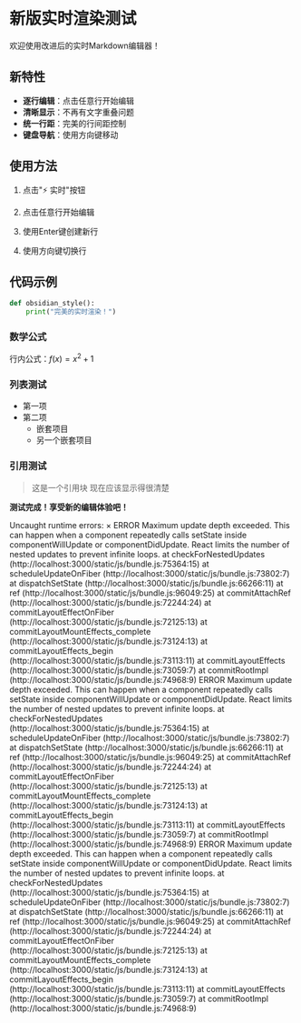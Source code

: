# 新版实时渲染测试

欢迎使用改进后的实时Markdown编辑器！

## 新特性

- **逐行编辑**：点击任意行开始编辑
- **清晰显示**：不再有文字重叠问题
- **统一行距**：完美的行间距控制
- **键盘导航**：使用方向键移动

## 使用方法

1. 点击"⚡ 实时"按钮
2. 点击任意行开始编辑
3. 使用Enter键创建新行

4. 使用方向键切换行

## 代码示例

```python
def obsidian_style():
    print("完美的实时渲染！")
```

### 数学公式

行内公式：$f(x) = x^2 + 1$

### 列表测试

- 第一项
- 第二项
  - 嵌套项目
  - 另一个嵌套项目

### 引用测试

> 这是一个引用块
> 现在应该显示得很清楚

**测试完成！享受新的编辑体验吧！**

Uncaught runtime errors: × ERROR Maximum update depth exceeded. This can happen when a component repeatedly calls setState inside componentWillUpdate or componentDidUpdate. React limits the number of nested updates to prevent infinite loops.     at checkForNestedUpdates (http://localhost:3000/static/js/bundle.js:75364:15)     at scheduleUpdateOnFiber (http://localhost:3000/static/js/bundle.js:73802:7)     at dispatchSetState (http://localhost:3000/static/js/bundle.js:66266:11)     at ref (http://localhost:3000/static/js/bundle.js:96049:25)     at commitAttachRef (http://localhost:3000/static/js/bundle.js:72244:24)     at commitLayoutEffectOnFiber (http://localhost:3000/static/js/bundle.js:72125:13)     at commitLayoutMountEffects_complete (http://localhost:3000/static/js/bundle.js:73124:13)     at commitLayoutEffects_begin (http://localhost:3000/static/js/bundle.js:73113:11)     at commitLayoutEffects (http://localhost:3000/static/js/bundle.js:73059:7)     at commitRootImpl (http://localhost:3000/static/js/bundle.js:74968:9) ERROR Maximum update depth exceeded. This can happen when a component repeatedly calls setState inside componentWillUpdate or componentDidUpdate. React limits the number of nested updates to prevent infinite loops.     at checkForNestedUpdates (http://localhost:3000/static/js/bundle.js:75364:15)     at scheduleUpdateOnFiber (http://localhost:3000/static/js/bundle.js:73802:7)     at dispatchSetState (http://localhost:3000/static/js/bundle.js:66266:11)     at ref (http://localhost:3000/static/js/bundle.js:96049:25)     at commitAttachRef (http://localhost:3000/static/js/bundle.js:72244:24)     at commitLayoutEffectOnFiber (http://localhost:3000/static/js/bundle.js:72125:13)     at commitLayoutMountEffects_complete (http://localhost:3000/static/js/bundle.js:73124:13)     at commitLayoutEffects_begin (http://localhost:3000/static/js/bundle.js:73113:11)     at commitLayoutEffects (http://localhost:3000/static/js/bundle.js:73059:7)     at commitRootImpl (http://localhost:3000/static/js/bundle.js:74968:9) ERROR Maximum update depth exceeded. This can happen when a component repeatedly calls setState inside componentWillUpdate or componentDidUpdate. React limits the number of nested updates to prevent infinite loops.     at checkForNestedUpdates (http://localhost:3000/static/js/bundle.js:75364:15)     at scheduleUpdateOnFiber (http://localhost:3000/static/js/bundle.js:73802:7)     at dispatchSetState (http://localhost:3000/static/js/bundle.js:66266:11)     at ref (http://localhost:3000/static/js/bundle.js:96049:25)     at commitAttachRef (http://localhost:3000/static/js/bundle.js:72244:24)     at commitLayoutEffectOnFiber (http://localhost:3000/static/js/bundle.js:72125:13)     at commitLayoutMountEffects_complete (http://localhost:3000/static/js/bundle.js:73124:13)     at commitLayoutEffects_begin (http://localhost:3000/static/js/bundle.js:73113:11)     at commitLayoutEffects (http://localhost:3000/static/js/bundle.js:73059:7)     at commitRootImpl (http://localhost:3000/static/js/bundle.js:74968:9)